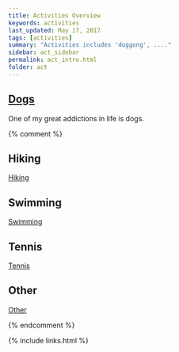 ```yaml
---
title: Activities Overview
keywords: activities
last_updated: May 17, 2017
tags: [activities]
summary: "Activities includes 'doggong', ...."
sidebar: act_sidebar
permalink: act_intro.html
folder: act
---
```


## [Dogs](/act_dogs.html)

One of my great addictions in life is dogs.




{% comment %}
## Hiking

[Hiking](act_hiking.html)

## Swimming

[Swimming](act_swimming.html)


## Tennis

[Tennis](act_tennis.html)


## Other

[Other](act_other.html)

{% endcomment %}




{% include links.html %}

